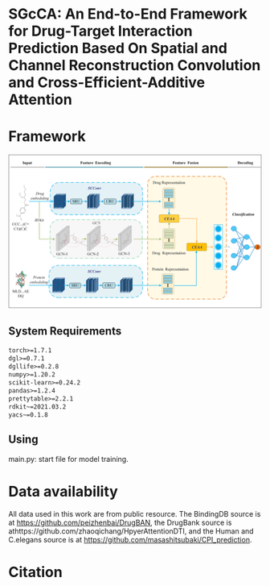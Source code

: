 # SGcCA: An End-to-End Framework for Drug-Target Interaction Prediction Based On Spatial and Channel Reconstruction Convolution and Cross-Efficient-Additive Attention
 
# Framework
![image](SGcCA.png)
 
## System Requirements
```
torch>=1.7.1
dgl>=0.7.1
dgllife>=0.2.8
numpy>=1.20.2
scikit-learn>=0.24.2
pandas>=1.2.4
prettytable>=2.2.1
rdkit~=2021.03.2
yacs~=0.1.8
```

## Using
main.py: start file for model training.


# Data availability
All data used in this work are from public resource. The BindingDB source is at https://github.com/peizhenbai/DrugBAN, the DrugBank source is athttps://github.com/zhaoqichang/HpyerAttentionDTI, and the Human and C.elegans source is at https://github.com/masashitsubaki/CPI_prediction. 
 
 
# Citation

 
 
